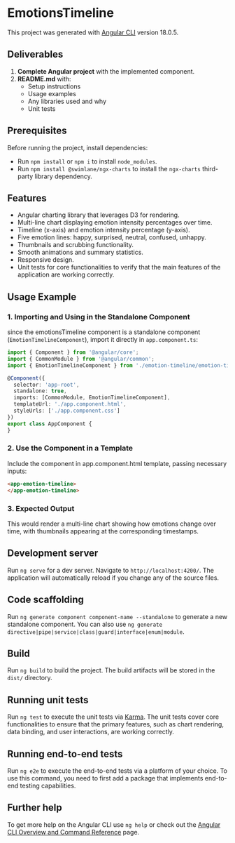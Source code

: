 # EmotionsTimeline

This project was generated with [Angular CLI](https://github.com/angular/angular-cli) version 18.0.5.

## Deliverables

1. **Complete Angular project** with the implemented component.
2. **README.md** with:
   - Setup instructions
   - Usage examples
   - Any libraries used and why
   - Unit tests

## Prerequisites

Before running the project, install dependencies:
- Run `npm install` or `npm i` to install `node_modules`.
- Run `npm install @swimlane/ngx-charts` to install the `ngx-charts` third-party library dependency.

## Features

- Angular charting library that leverages D3 for rendering.
- Multi-line chart displaying emotion intensity percentages over time.
- Timeline (x-axis) and emotion intensity percentage (y-axis).
- Five emotion lines: happy, surprised, neutral, confused, unhappy.
- Thumbnails and scrubbing functionality.
- Smooth animations and summary statistics.
- Responsive design.
- Unit tests for core functionalities to verify that the main features of the application are working correctly.

## Usage Example

### 1. Importing and Using in the Standalone Component
since the emotionsTimeline component is a standalone component (`EmotionTimelineComponent`), import it directly in `app.component.ts`:

```typescript file
import { Component } from '@angular/core';
import { CommonModule } from '@angular/common';
import { EmotionTimelineComponent } from './emotion-timeline/emotion-timeline.component';

@Component({
  selector: 'app-root',
  standalone: true,
  imports: [CommonModule, EmotionTimelineComponent],
  templateUrl: './app.component.html',
  styleUrls: ['./app.component.css']
})
export class AppComponent {
}
```

### 2. Use the Component in a Template
Include the component in app.component.html template, passing necessary inputs:

```html
<app-emotion-timeline>
</app-emotion-timeline>
```

### 3. Expected Output
This would render a multi-line chart showing how emotions change over time, with thumbnails appearing at the corresponding timestamps.

## Development server

Run `ng serve` for a dev server. Navigate to `http://localhost:4200/`. The application will automatically reload if you change any of the source files.

## Code scaffolding

Run `ng generate component component-name --standalone` to generate a new standalone component. You can also use `ng generate directive|pipe|service|class|guard|interface|enum|module`.

## Build

Run `ng build` to build the project. The build artifacts will be stored in the `dist/` directory.

## Running unit tests

Run `ng test` to execute the unit tests via [Karma](https://karma-runner.github.io).
The unit tests cover core functionalities to ensure that the primary features, such as chart rendering, data binding, and user interactions, are working correctly.

## Running end-to-end tests

Run `ng e2e` to execute the end-to-end tests via a platform of your choice. To use this command, you need to first add a package that implements end-to-end testing capabilities.

## Further help

To get more help on the Angular CLI use `ng help` or check out the [Angular CLI Overview and Command Reference](https://angular.dev/tools/cli) page.

